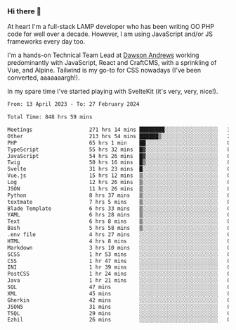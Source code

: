 ### Hi there 👋

<!--
**JamesNock/JamesNock** is a ✨ _special_ ✨ repository because its `README.md` (this file) appears on your GitHub profile.

Here are some ideas to get you started:

- 🔭 I’m currently working on ...
- 🌱 I’m currently learning ...
- 👯 I’m looking to collaborate on ...
- 🤔 I’m looking for help with ...
- 💬 Ask me about ...
- 📫 How to reach me: ...
- 😄 Pronouns: ...
- ⚡ Fun fact: ...
-->
At heart I'm a full-stack LAMP developer who has been writing OO PHP code for well over a decade. However, I am using JavaScript and/or JS frameworks every day too.

I'm a hands-on Technical Team Lead at [Dawson Andrews](https://www.dawsonandrews.com/) working predominantly with JavaScript, React and CraftCMS, with a sprinkling of Vue, and Alpine. Tailwind is my go-to for CSS nowadays (I've been converted, aaaaaaargh!).

In my spare time I've started playing with SvelteKit (it's very, very, nice!).

<!--START_SECTION:waka-->

```txt
From: 13 April 2023 - To: 27 February 2024

Total Time: 848 hrs 59 mins

Meetings                  271 hrs 14 mins ████████░░░░░░░░░░░░░░░░░   31.96 %
Other                     213 hrs 54 mins ██████▒░░░░░░░░░░░░░░░░░░   25.20 %
PHP                       65 hrs 1 min    ██░░░░░░░░░░░░░░░░░░░░░░░   07.66 %
TypeScript                55 hrs 32 mins  █▓░░░░░░░░░░░░░░░░░░░░░░░   06.54 %
JavaScript                54 hrs 26 mins  █▓░░░░░░░░░░░░░░░░░░░░░░░   06.41 %
Twig                      50 hrs 16 mins  █▒░░░░░░░░░░░░░░░░░░░░░░░   05.92 %
Svelte                    31 hrs 23 mins  █░░░░░░░░░░░░░░░░░░░░░░░░   03.70 %
Vue.js                    15 hrs 12 mins  ▒░░░░░░░░░░░░░░░░░░░░░░░░   01.79 %
Log                       12 hrs 26 mins  ▒░░░░░░░░░░░░░░░░░░░░░░░░   01.47 %
JSON                      11 hrs 26 mins  ▒░░░░░░░░░░░░░░░░░░░░░░░░   01.35 %
Python                    8 hrs 37 mins   ▒░░░░░░░░░░░░░░░░░░░░░░░░   01.02 %
textmate                  7 hrs 5 mins    ▒░░░░░░░░░░░░░░░░░░░░░░░░   00.83 %
Blade Template            6 hrs 33 mins   ▒░░░░░░░░░░░░░░░░░░░░░░░░   00.77 %
YAML                      6 hrs 28 mins   ▒░░░░░░░░░░░░░░░░░░░░░░░░   00.76 %
Text                      6 hrs 8 mins    ▒░░░░░░░░░░░░░░░░░░░░░░░░   00.72 %
Bash                      5 hrs 58 mins   ▒░░░░░░░░░░░░░░░░░░░░░░░░   00.70 %
.env file                 4 hrs 27 mins   ░░░░░░░░░░░░░░░░░░░░░░░░░   00.53 %
HTML                      4 hrs 8 mins    ░░░░░░░░░░░░░░░░░░░░░░░░░   00.49 %
Markdown                  3 hrs 10 mins   ░░░░░░░░░░░░░░░░░░░░░░░░░   00.37 %
SCSS                      1 hr 53 mins    ░░░░░░░░░░░░░░░░░░░░░░░░░   00.22 %
CSS                       1 hr 47 mins    ░░░░░░░░░░░░░░░░░░░░░░░░░   00.21 %
INI                       1 hr 39 mins    ░░░░░░░░░░░░░░░░░░░░░░░░░   00.20 %
PostCSS                   1 hr 24 mins    ░░░░░░░░░░░░░░░░░░░░░░░░░   00.17 %
Java                      1 hr 21 mins    ░░░░░░░░░░░░░░░░░░░░░░░░░   00.16 %
SQL                       47 mins         ░░░░░░░░░░░░░░░░░░░░░░░░░   00.09 %
XML                       45 mins         ░░░░░░░░░░░░░░░░░░░░░░░░░   00.09 %
Gherkin                   42 mins         ░░░░░░░░░░░░░░░░░░░░░░░░░   00.08 %
JSON5                     31 mins         ░░░░░░░░░░░░░░░░░░░░░░░░░   00.06 %
TSQL                      29 mins         ░░░░░░░░░░░░░░░░░░░░░░░░░   00.06 %
Ezhil                     26 mins         ░░░░░░░░░░░░░░░░░░░░░░░░░   00.05 %
```

<!--END_SECTION:waka-->
